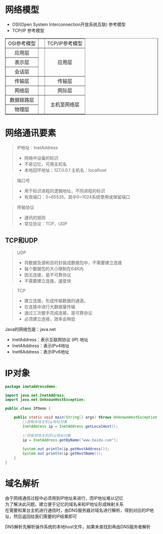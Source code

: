 # 网络模型 
* OSI(Open System Interconnection开放系统互联) 参考模型  
* TCP/IP 参考模型  
<table border="1" cellspacing="2" cellpadding="2">
    <tr align="center">
        <td>OSI参考模型</td>
        <td>&nbsp;</td>
        <td>TCP/IP参考模型</td>
    </tr>
    <tr align="center">
        <td >应用层</td>
        <td rowspan="3">&nbsp;</td>
        <td rowspan="3">应用层</td>
    </tr>
    <tr align="center">
        <td>表示层</td>
    </tr>
    <tr align="center">
        <td>会话层</td>
    </tr>
    <tr align="center">
        <td>传输层</td>
        <td>&nbsp;</td>
        <td>传输层</td>
    </tr>
    <tr align="center">
        <td>网络层</td>
        <td>&nbsp;</td>
        <td>网际层</td>
    </tr>
    <tr align="center">
        <td>数据链路层</td>
        <td rowspan="2">&nbsp;</td>
        <td rowspan="2">主机至网络层</td>
    </tr>
    <tr align="center">
        <td>物理层</td>
    </tr>
</table>

# 网络通讯要素
> IP地址：InetAddress  
> - 网络中设备的标识  
> - 不易记忆，可用主机名  
> - 本地回环地址：127.0.0.1 主机名：localhost  

> 端口号  
> - 用于标识进程的逻辑地址，不同进程的标识  
> - 有效端口：0~65535，其中0~1024系统使用或保留端口  

> 传输协议  
> - 通讯的规则
> - 常见协议：TCP，UDP  

## TCP和UDP
> UDP
> - 将数据及源和目的封装成数据包中，不需要建立连接  
> - 每个数据包的大小限制在64K内
> - 因无连接，是不可靠协议
> - 不需要建立连接，速度快

> TCP
> - 建立连接，形成传输数据的通道。
> - 在连接中进行大数据量传输
> - 通过三次握手完成连接，是可靠协议
> - 必须建立连接，效率会稍低

Java的网络包是：java.net  
- InetAddress：表示互联网协议 (IP) 地址  
- Inet4Address：表示IPv4地址
- Inet6Address：表示IPv6地址

# IP对象
```java
package inetaddressdemo;

import java.net.InetAddress;
import java.net.UnknownHostException;

public class IPDemo {

    public static void main(String[] args) throws UnknownHostException {
        //获取本地主机ip地址对象
        InetAddress ip = InetAddress.getLocalHost();
        
        //获取其他主机的ip地址对象
        ip = InetAddress.getByName("www.baidu.com");
        
        System.out.println(ip.getHostAddress());
        System.out.println(ip.getHostName());
    }
}
```
# 域名解析
由于网络通信过程中必须用到IP地址来进行，而IP地址难以记忆  
为了解决此问题，建立便于记忆的域名来和IP地址形成映射关系  
在需要和某台主机进行通信时，由DNS服务器对域名进行解析，得到对应的IP地址，然后返回给我们需要的IP结果即可  

DNS解析先解析操作系统的本地host文件，如果未查找到再由DNS服务者解析